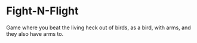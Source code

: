 # Fight-N-Flight
Game where you beat the living heck out of birds, as a bird, with arms, and they also have arms to.
